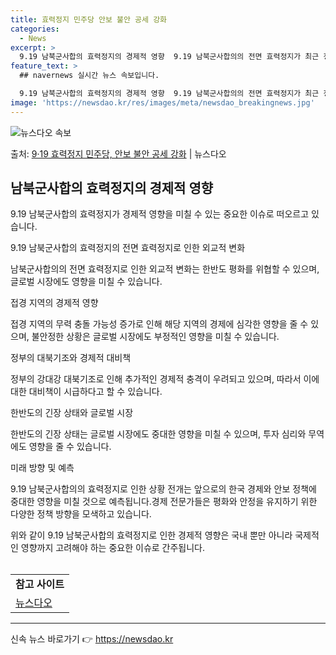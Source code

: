 ```yaml
---
title: 효력정지 민주당 안보 불안 공세 강화
categories:
  - News
excerpt: >
  9.19 남북군사합의 효력정지의 경제적 영향  9.19 남북군사합의의 전면 효력정지가 최근 정부와 더불어민주…
feature_text: >
  ## navernews 실시간 뉴스 속보입니다.

  9.19 남북군사합의 효력정지의 경제적 영향  9.19 남북군사합의의 전면 효력정지가 최근 정부와 더불어민주…
image: 'https://newsdao.kr/res/images/meta/newsdao_breakingnews.jpg'
---
```


![뉴스다오 속보](https://newsdao.kr/res/images/meta/newsdao_breakingnews.jpg)

<p>출처: <a href="https://newsdao.kr/4066" rel="dofollow">9·19 효력정지 민주당, 안보 불안 공세 강화</a> | 뉴스다오</p>

<h2 data-ke-size="size26">남북군사합의 효력정지의 경제적 영향</h2>
9.19 남북군사합의 효력정지가 경제적 영향을 미칠 수 있는 중요한 이슈로 떠오르고 있습니다.

<p data-ke-size="size16">9.19 남북군사합의 효력정지의 전면 효력정지로 인한 외교적 변화</p>
남북군사합의의 전면 효력정지로 인한 외교적 변화는 한반도 평화를 위협할 수 있으며, 글로벌 시장에도 영향을 미칠 수 있습니다.

<p data-ke-size="size16">접경 지역의 경제적 영향</p>
접경 지역의 무력 충돌 가능성 증가로 인해 해당 지역의 경제에 심각한 영향을 줄 수 있으며, 불안정한 상황은 글로벌 시장에도 부정적인 영향을 미칠 수 있습니다.

<p data-ke-size="size16">정부의 대북기조와 경제적 대비책</p>
정부의 강대강 대북기조로 인해 추가적인 경제적 충격이 우려되고 있으며, 따라서 이에 대한 대비책이 시급하다고 할 수 있습니다. 

<p data-ke-size="size16">한반도의 긴장 상태와 글로벌 시장</p>
한반도의 긴장 상태는 글로벌 시장에도 중대한 영향을 미칠 수 있으며, 투자 심리와 무역에도 영향을 줄 수 있습니다.

<p data-ke-size="size16">미래 방향 및 예측</p>
9.19 남북군사합의의 효력정지로 인한 상황 전개는 앞으로의 한국 경제와 안보 정책에 중대한 영향을 미칠 것으로 예측됩니다.경제 전문가들은 평화와 안정을 유지하기 위한 다양한 정책 방향을 모색하고 있습니다.

위와 같이 9.19 남북군사합의 효력정지로 인한 경제적 영향은 국내 뿐만 아니라 국제적인 영향까지 고려해야 하는 중요한 이슈로 간주됩니다.
<br><br>
<table>
  <tr>
    <td style="text-align: center; height: 17px;"><b>참고 사이트</b></td>
  </tr>
  <tr>
    <td> <a href="https://newsdao.kr/4066">뉴스다오</a></td>
  </tr>
</table>
<hr> 

신속 뉴스 바로가기 👉 <a href="https://newsdao.kr" rel="dofollow">https://newsdao.kr</a>


